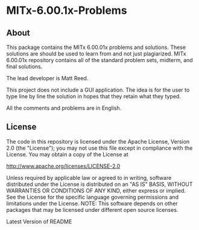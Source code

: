 # MITx-6.00.1x-Problems
About
---
This package contains the MITx 6.00.01x problems and solutions. These solutions are should be used to learn from and not just plagiarized. MITx 6.00.01x repository contains all of the standard problem sets, midterm, and final solutions.  

The lead developer is Matt Reed. 

This project does not include a GUI application. The idea is for the user to type line by line the solution in hopes that they retain what they typed.

All the comments and problems are in English.

License
---
The code in this repository is licensed under the Apache License, Version 2.0 (the "License");
you may not use this file except in compliance with the License.
You may obtain a copy of the License at

   http://www.apache.org/licenses/LICENSE-2.0

Unless required by applicable law or agreed to in writing, software
distributed under the License is distributed on an "AS IS" BASIS,
WITHOUT WARRANTIES OR CONDITIONS OF ANY KIND, either express or implied.
See the License for the specific language governing permissions and
limitations under the License.
NOTE: This software depends on other packages that may be licensed under different open source licenses.

Latest Version of README

